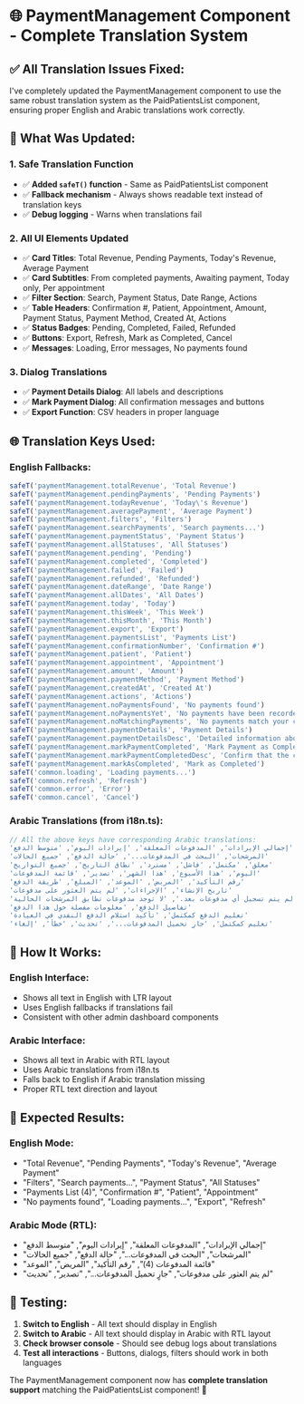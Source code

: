 # 🌐 **PaymentManagement Component - Complete Translation System**

## ✅ **All Translation Issues Fixed:**

I've completely updated the PaymentManagement component to use the same robust translation system as the PaidPatientsList component, ensuring proper English and Arabic translations work correctly.

## 🔧 **What Was Updated:**

### 1. **Safe Translation Function**
- ✅ **Added `safeT()` function** - Same as PaidPatientsList component
- ✅ **Fallback mechanism** - Always shows readable text instead of translation keys
- ✅ **Debug logging** - Warns when translations fail

### 2. **All UI Elements Updated**
- ✅ **Card Titles**: Total Revenue, Pending Payments, Today's Revenue, Average Payment
- ✅ **Card Subtitles**: From completed payments, Awaiting payment, Today only, Per appointment
- ✅ **Filter Section**: Search, Payment Status, Date Range, Actions
- ✅ **Table Headers**: Confirmation #, Patient, Appointment, Amount, Payment Status, Payment Method, Created At, Actions
- ✅ **Status Badges**: Pending, Completed, Failed, Refunded
- ✅ **Buttons**: Export, Refresh, Mark as Completed, Cancel
- ✅ **Messages**: Loading, Error messages, No payments found

### 3. **Dialog Translations**
- ✅ **Payment Details Dialog**: All labels and descriptions
- ✅ **Mark Payment Dialog**: All confirmation messages and buttons
- ✅ **Export Function**: CSV headers in proper language

## 🌐 **Translation Keys Used:**

### **English Fallbacks:**
```javascript
safeT('paymentManagement.totalRevenue', 'Total Revenue')
safeT('paymentManagement.pendingPayments', 'Pending Payments')
safeT('paymentManagement.todayRevenue', 'Today\'s Revenue')
safeT('paymentManagement.averagePayment', 'Average Payment')
safeT('paymentManagement.filters', 'Filters')
safeT('paymentManagement.searchPayments', 'Search payments...')
safeT('paymentManagement.paymentStatus', 'Payment Status')
safeT('paymentManagement.allStatuses', 'All Statuses')
safeT('paymentManagement.pending', 'Pending')
safeT('paymentManagement.completed', 'Completed')
safeT('paymentManagement.failed', 'Failed')
safeT('paymentManagement.refunded', 'Refunded')
safeT('paymentManagement.dateRange', 'Date Range')
safeT('paymentManagement.allDates', 'All Dates')
safeT('paymentManagement.today', 'Today')
safeT('paymentManagement.thisWeek', 'This Week')
safeT('paymentManagement.thisMonth', 'This Month')
safeT('paymentManagement.export', 'Export')
safeT('paymentManagement.paymentsList', 'Payments List')
safeT('paymentManagement.confirmationNumber', 'Confirmation #')
safeT('paymentManagement.patient', 'Patient')
safeT('paymentManagement.appointment', 'Appointment')
safeT('paymentManagement.amount', 'Amount')
safeT('paymentManagement.paymentMethod', 'Payment Method')
safeT('paymentManagement.createdAt', 'Created At')
safeT('paymentManagement.actions', 'Actions')
safeT('paymentManagement.noPaymentsFound', 'No payments found')
safeT('paymentManagement.noPaymentsYet', 'No payments have been recorded yet.')
safeT('paymentManagement.noMatchingPayments', 'No payments match your current filters.')
safeT('paymentManagement.paymentDetails', 'Payment Details')
safeT('paymentManagement.paymentDetailsDesc', 'Detailed information about this payment')
safeT('paymentManagement.markPaymentCompleted', 'Mark Payment as Completed')
safeT('paymentManagement.markPaymentCompletedDesc', 'Confirm that the cash payment has been received at the clinic')
safeT('paymentManagement.markAsCompleted', 'Mark as Completed')
safeT('common.loading', 'Loading payments...')
safeT('common.refresh', 'Refresh')
safeT('common.error', 'Error')
safeT('common.cancel', 'Cancel')
```

### **Arabic Translations (from i18n.ts):**
```javascript
// All the above keys have corresponding Arabic translations:
'إجمالي الإيرادات', 'المدفوعات المعلقة', 'إيرادات اليوم', 'متوسط الدفع'
'المرشحات', 'البحث في المدفوعات...', 'حالة الدفع', 'جميع الحالات'
'معلق', 'مكتمل', 'فاشل', 'مسترد', 'نطاق التاريخ', 'جميع التواريخ'
'اليوم', 'هذا الأسبوع', 'هذا الشهر', 'تصدير', 'قائمة المدفوعات'
'رقم التأكيد', 'المريض', 'الموعد', 'المبلغ', 'طريقة الدفع'
'تاريخ الإنشاء', 'الإجراءات', 'لم يتم العثور على مدفوعات'
'لم يتم تسجيل أي مدفوعات بعد.', 'لا توجد مدفوعات تطابق المرشحات الحالية.'
'تفاصيل الدفع', 'معلومات مفصلة حول هذا الدفع'
'تعليم الدفع كمكتمل', 'تأكيد استلام الدفع النقدي في العيادة'
'تعليم كمكتمل', 'جارٍ تحميل المدفوعات...', 'تحديث', 'خطأ', 'إلغاء'
```

## 🎯 **How It Works:**

### **English Interface:**
- Shows all text in English with LTR layout
- Uses English fallbacks if translations fail
- Consistent with other admin dashboard components

### **Arabic Interface:**
- Shows all text in Arabic with RTL layout
- Uses Arabic translations from i18n.ts
- Falls back to English if Arabic translation missing
- Proper RTL text direction and layout

## 🚀 **Expected Results:**

### **English Mode:**
- "Total Revenue", "Pending Payments", "Today's Revenue", "Average Payment"
- "Filters", "Search payments...", "Payment Status", "All Statuses"
- "Payments List (4)", "Confirmation #", "Patient", "Appointment"
- "No payments found", "Loading payments...", "Export", "Refresh"

### **Arabic Mode (RTL):**
- "إجمالي الإيرادات", "المدفوعات المعلقة", "إيرادات اليوم", "متوسط الدفع"
- "المرشحات", "البحث في المدفوعات...", "حالة الدفع", "جميع الحالات"
- "قائمة المدفوعات (4)", "رقم التأكيد", "المريض", "الموعد"
- "لم يتم العثور على مدفوعات", "جارٍ تحميل المدفوعات...", "تصدير", "تحديث"

## 🧪 **Testing:**

1. **Switch to English** - All text should display in English
2. **Switch to Arabic** - All text should display in Arabic with RTL layout
3. **Check browser console** - Should see debug logs about translations
4. **Test all interactions** - Buttons, dialogs, filters should work in both languages

The PaymentManagement component now has **complete translation support** matching the PaidPatientsList component! 🎉
